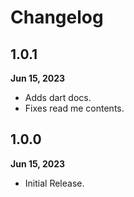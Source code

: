 # Changelog
## 1.0.1
**Jun 15, 2023**
- Adds dart docs.
- Fixes read me contents.

## 1.0.0
**Jun 15, 2023**
- Initial Release.